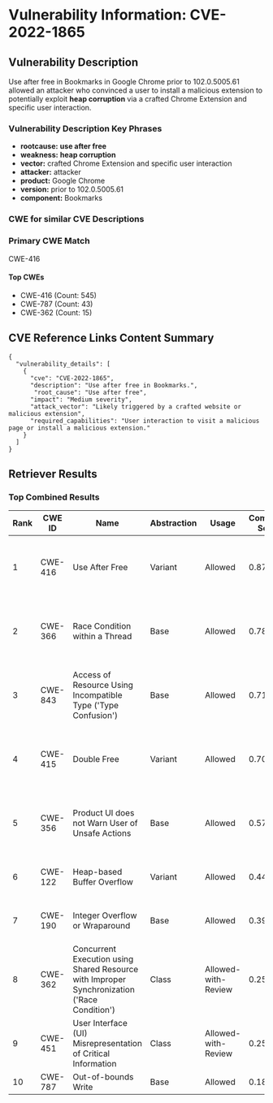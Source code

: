 # Vulnerability Information: CVE-2022-1865

## Vulnerability Description
Use after free in Bookmarks in Google Chrome prior to 102.0.5005.61 allowed an attacker who convinced a user to install a malicious extension to potentially exploit **heap corruption** via a crafted Chrome Extension and specific user interaction.

### Vulnerability Description Key Phrases
- **rootcause:** **use after free**
- **weakness:** **heap corruption**
- **vector:** crafted Chrome Extension and specific user interaction
- **attacker:** attacker
- **product:** Google Chrome
- **version:** prior to 102.0.5005.61
- **component:** Bookmarks

### CWE for similar CVE Descriptions
### Primary CWE Match
CWE-416

#### Top CWEs
- CWE-416 (Count: 545)
- CWE-787 (Count: 43)
- CWE-362 (Count: 15)

## CVE Reference Links Content Summary
```
{
  "vulnerability_details": [
    {
      "cve": "CVE-2022-1865",
      "description": "Use after free in Bookmarks.",
       "root_cause": "Use after free",
      "impact": "Medium severity",
      "attack_vector": "Likely triggered by a crafted website or malicious extension",
      "required_capabilities": "User interaction to visit a malicious page or install a malicious extension."
    }
  ]
}
```

## Retriever Results

### Top Combined Results

| Rank | CWE ID | Name | Abstraction | Usage | Combined Score | Retrievers | Individual Scores |
|------|--------|------|-------------|-------|---------------|------------|-------------------|
| 1 | CWE-416 | Use After Free | Variant | Allowed | 0.8748 | dense, sparse, graph | dense: 0.618, sparse: 0.607, graph: 0.814 |
| 2 | CWE-366 | Race Condition within a Thread | Base | Allowed | 0.7871 | dense, sparse, graph | dense: 0.563, sparse: 0.508, graph: 0.601 |
| 3 | CWE-843 | Access of Resource Using Incompatible Type ('Type Confusion') | Base | Allowed | 0.7193 | dense, sparse, graph | dense: 0.482, sparse: 0.410, graph: 0.682 |
| 4 | CWE-415 | Double Free | Variant | Allowed | 0.7047 | dense, sparse, graph | dense: 0.517, sparse: 0.379, graph: 0.805 |
| 5 | CWE-356 | Product UI does not Warn User of Unsafe Actions | Base | Allowed | 0.5706 | dense, sparse, graph | dense: 0.513, sparse: 0.175, graph: 0.598 |
| 6 | CWE-122 | Heap-based Buffer Overflow | Variant | Allowed | 0.4490 | dense, sparse | dense: 0.486, sparse: 0.425 |
| 7 | CWE-190 | Integer Overflow or Wraparound | Base | Allowed | 0.3936 | sparse, graph | sparse: 0.312, graph: 0.602 |
| 8 | CWE-362 | Concurrent Execution using Shared Resource with Improper Synchronization ('Race Condition') | Class | Allowed-with-Review | 0.2551 | dense, sparse | dense: 0.467, sparse: 0.351 |
| 9 | CWE-451 | User Interface (UI) Misrepresentation of Critical Information | Class | Allowed-with-Review | 0.2548 | dense, sparse | dense: 0.505, sparse: 0.316 |
| 10 | CWE-787 | Out-of-bounds Write | Base | Allowed | 0.1847 | sparse | sparse: 0.323 |

